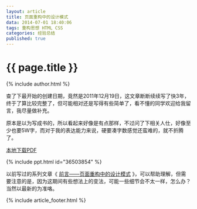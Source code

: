 ```yaml
---
layout: article
title: 页面重构中的设计模式
data: 2014-07-01 18:40:06
tags: 重构思想 HTML CSS
categories: 经验总结
published: true
---
```


# {{ page.title }}

{% include author.html %}

查了下最开始的创建日期，竟然是2011年12月19日，这文章断断续续写了快3年，终于了算比较完整了，但可能相对还是写得有些简单了，看不懂的同学欢迎给我留言，我尽量做补充。

原本是以为写成书的，所以看起来好像是有点那样，不过问了下相关人仕，好像至少也要5W字，而对于我的表达能力来说，硬要凑字数感觉还蛮难的，就不折腾了。

[本地下载PDF](http://www.cssforest.org/blog/index.php?s=file_download&id=37)

{% include ppt.html id="36503854" %}

以前写过的系列文章《 [前言——页面重构中的设计模式](http://www.cssforest.org/blog/index.php?id=202) 》，可以帮助理解，但需要注意的是，因为这期间有些想法上的变法，可能一些细节会不太一样，怎么办？当然以最新的为准咯。

{% include  article_footer.html %}